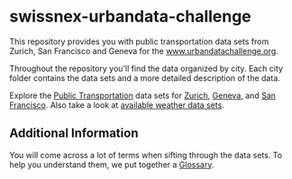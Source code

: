# swissnex-urbandata-challenge

This repository provides you with public transportation data sets from Zurich, San Francisco and Geneva for the www.urbandatachallenge.org. 

Throughout the repository you'll find the data organized by city. Each city folder contains the data sets and a more detailed description of the data. 

Explore the [Public Transportation](https://github.com/swissnexSF/Urban-Data-Challenge/tree/master/public-transportation) data sets for [Zurich](https://github.com/swissnexSF/Urban-Data-Challenge/tree/master/public-transportation/zurich), [Geneva](https://github.com/swissnexSF/Urban-Data-Challenge/tree/master/public-transportation/geneva), and [San Francisco](https://github.com/swissnexSF/Urban-Data-Challenge/tree/master/public-transportation/san-francisco). 
Also take a look at [available weather data sets](https://github.com/swissnexSF/Urban-Data-Challenge/tree/master/weather).

## Additional Information
You will come across a lot of terms when sifting through the data sets. To help you understand them, we put together a  [Glossary](https://github.com/swissnexSF/Urban-Data-Challenge/wiki/Glossary).
